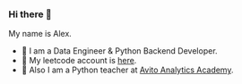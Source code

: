 ### Hi there 👋

My name is Alex.  

- 🔭 I am a Data Engineer & Python Backend Developer.  
- 🌱 My leetcode account is [here](https://leetcode.com/anepochatykh/).   
- 👯 Also I am a Python teacher at [Avito Analytics Academy](https://avito-analytics-academy.ru).   

